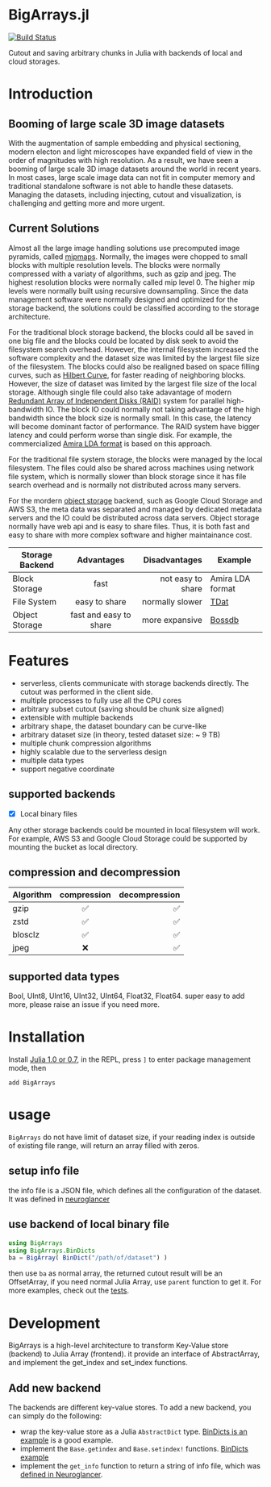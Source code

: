 BigArrays.jl
============

[![Build Status](https://travis-ci.org/seung-lab/BigArrays.jl.svg?branch=master)](https://travis-ci.org/seung-lab/BigArrays.jl)

Cutout and saving arbitrary chunks in Julia with backends of 
local and cloud storages.

# Introduction  
## Booming of large scale 3D image datasets 
With the augmentation of sample embedding and physical sectioning, modern electon and light microscopes have expanded field of view in the order of magnitudes with high resolution. As a result, we have seen a booming of large scale 3D image datasets around the world in recent years. In most cases, large scale image data can not fit in computer memory and traditional standalone software is not able to handle these datasets. Managing the datasets, including injecting, cutout and visualization, is challenging and getting more and more urgent. 

## Current Solutions  
Almost all the large image handling solutions use precomputed image pyramids, called [mipmaps](https://en.wikipedia.org/wiki/Mipmap). Normally, the images were chopped to small blocks with multiple resolution levels. The blocks were normally compressed with a variaty of algorithms, such as gzip and jpeg. The highest resolution blocks were normally called mip level 0. The higher mip levels were normally built using recursive downsampling. Since the data management software were normally designed and optimized for the storage backend, the solutions could be classified according to the storage architecture. 

For the traditional block storage backend, the blocks could all be saved in one big file and the blocks could be located by disk seek to avoid the filesystem search overhead. However, the internal filesystem increased the software complexity and the dataset size was limited by the largest file size of the filesystem. The blocks could also be realigned based on space filling curves, such as [Hilbert Curve](https://en.wikipedia.org/wiki/Hilbert_curve), for faster reading of neighboring blocks. However, the size of dataset was limited by the largest file size of the local storage. Although single file could also take adavantage of modern [Redundant Array of Independent Disks (RAID)](https://en.wikipedia.org/wiki/RAID) system for parallel high-bandwidth IO. The block IO could normally not taking advantage of the high bandwidth since the block size is normally small. In this case, the latency will become dominant factor of performance. The RAID system have bigger latency and could perform worse than single disk. For example, the commercialized [Amira LDA format](https://www.fei.com/software/amira-avizo-for-large-data-management/) is based on this approach.

For the traditional file system storage, the blocks were managed by the local filesystem. The files could also be shared across machines using network file system, which is normally slower than block storage since it has file search overhead and is normally not distributed across many servers.

For the mordern [object storage](https://en.wikipedia.org/wiki/Object_storage) backend, such as Google Cloud Storage and AWS S3, the meta data was separated and managed by dedicated metadata servers and the IO could be distributed across data servers. Object storage normally have web api and is easy to share files. Thus, it is both fast and easy to share with more complex software and higher maintainance cost.  

| Storage Backend | Advantages             | Disadvantages      | Example               |
| --------------- |:----------------------:| ------------------:| --------------------- |
| Block Storage   | fast                   | not easy to share  | Amira LDA format
| File System     | easy to share          | normally slower    | [TDat](https://www.ncbi.nlm.nih.gov/pmc/articles/PMC5534480/)
| Object Storage  | fast and easy to share | more expansive     | [Bossdb](https://bossdb.org/)

# Features
- serverless, clients communicate with storage backends directly. 
The cutout was performed in the client side. 
- multiple processes to fully use all the CPU cores
- arbitrary subset cutout (saving should be chunk size aligned)
- extensible with multiple backends
- arbitrary shape, the dataset boundary can be curve-like
- arbitrary dataset size (in theory, tested dataset size: ~ 9 TB)
- multiple chunk compression algorithms
- highly scalable due to the serverless design
- multiple data types 
- support negative coordinate

## supported backends
- [x] Local binary files

Any other storage backends could be mounted in local filesystem will work. For example, AWS S3 and Google Cloud Storage could be supported by mounting the bucket as local directory.

## compression and decompression
| Algorithm     | compression        | decompression      |
| ------------- |:------------------:| ------------------:|
| gzip          | :white_check_mark: | :white_check_mark: |
| zstd          | :white_check_mark: | :white_check_mark: |
| blosclz       | :white_check_mark: | :white_check_mark: |
| jpeg          | :x:                | :white_check_mark: |

## supported data types
Bool, UInt8, UInt16, UInt32, UInt64, Float32, Float64.
super easy to add more, please raise an issue if you need more.

# Installation
Install [Julia 1.0 or 0.7](https://julialang.org/downloads/), in the REPL, press `]` to enter package management mode, then 
```
add BigArrays
```

# usage

`BigArrays` do not have limit of dataset size, if your reading index is outside of existing file range, will return an array filled with zeros.

## setup info file 
the info file is a JSON file, which defines all the configuration of the dataset. It was defined in [neuroglancer](https://github.com/seung-lab/neuroglancer/wiki/Precomputed-API#info-json-file-specification) 

## use backend of local binary file 
```julia
using BigArrays
using BigArrays.BinDicts
ba = BigArray( BinDict("/path/of/dataset") )
```
then use `ba` as normal array, the returned cutout result will be an OffsetArray, if you need normal Julia Array, use `parent` function to get it. 
For more examples, check out the [tests](https://github.com/seung-lab/BigArrays.jl/blob/master/test/BinDicts.jl).

# Development
BigArrays is a high-level architecture to transform Key-Value store (backend) to Julia Array (frontend). it provide an interface of AbstractArray, and implement the get_index and set_index functions. 

## Add new backend
The backends are different key-value stores. To add a new backend, you can simply do the following:
- wrap the key-value store as a Julia `AbstractDict` type. [BinDicts is an example](https://github.com/seung-lab/BigArrays.jl/blob/master/src/backends/BinDicts.jl) is a good example. 
- implement the `Base.getindex` and `Base.setindex!` functions. [BinDicts example](https://github.com/seung-lab/BigArrays.jl/blob/master/src/backends/BinDicts.jl#L26)
- implement the `get_info` function to return a string of info file, which was [defined in Neuroglancer](https://github.com/google/neuroglancer/blob/c9a6b9948dd416997c91e655ec3d67bf6b7e771b/src/neuroglancer/datasource/precomputed/README.md).
